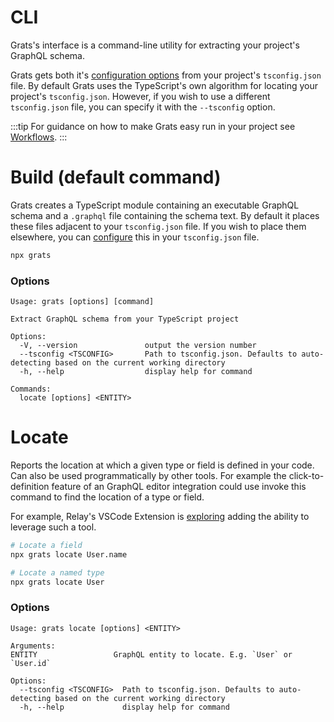 # CLI

Grats's interface is a command-line utility for extracting your project's GraphQL schema.

Grats gets both it's [configuration options](./03-configuration.md) from your project's `tsconfig.json` file. By default Grats uses the TypeScript's own algorithm for locating your project's `tsconfig.json`. However, if you wish to use a different `tsconfig.json` file, you can specify it with the `--tsconfig` option.

:::tip
For guidance on how to make Grats easy run in your project see [Workflows](../05-guides/01-workflows.md).
:::

# Build (default command)

Grats creates a TypeScript module containing an executable GraphQL schema and a `.graphql` file containing the schema text. By default it places these files adjacent to your `tsconfig.json` file. If you wish to place them elsewhere, you can [configure](./03-configuration.md) this in your `tsconfig.json` file.

```bash
npx grats
```

### Options

```
Usage: grats [options] [command]

Extract GraphQL schema from your TypeScript project

Options:
  -V, --version               output the version number
  --tsconfig <TSCONFIG>       Path to tsconfig.json. Defaults to auto-detecting based on the current working directory
  -h, --help                  display help for command

Commands:
  locate [options] <ENTITY>
```

# Locate

Reports the location at which a given type or field is defined in your code. Can also be used programmatically by other tools. For example the click-to-definition feature of an GraphQL editor integration could use invoke this command to find the location of a type or field.

For example, Relay's VSCode Extension is [exploring](https://github.com/facebook/relay/pull/4434) adding the ability to leverage such a tool.

```bash
# Locate a field
npx grats locate User.name

# Locate a named type
npx grats locate User
```

### Options

```
Usage: grats locate [options] <ENTITY>

Arguments:
ENTITY                 GraphQL entity to locate. E.g. `User` or `User.id`

Options:
  --tsconfig <TSCONFIG>  Path to tsconfig.json. Defaults to auto-detecting based on the current working directory
  -h, --help             display help for command
```
